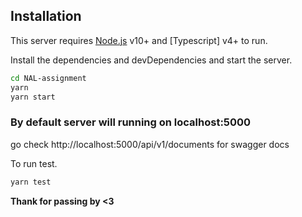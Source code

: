 
## Installation

This server requires [Node.js](https://nodejs.org/) v10+ and [Typescript] v4+ to run.

Install the dependencies and devDependencies and start the server.

```sh
cd NAL-assignment
yarn
yarn start
```

### By default server will running on localhost:5000
go check http://localhost:5000/api/v1/documents for swagger docs

To run test.

```sh
yarn test
```

**Thank for passing by <3**